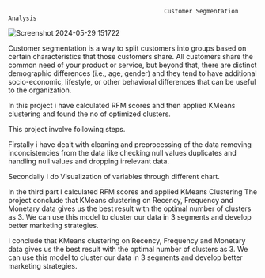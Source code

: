                                                 Customer Segmentation Analysis



                         

![Screenshot 2024-05-29 151722](https://github.com/amitverma2325/Customer_Segmentation/assets/159435374/40d10ef2-b1eb-416d-b17a-ddf60e0b38bb)

                                                

Customer segmentation is a way to split customers into groups based on certain characteristics that those customers share. All customers share the common need of your product or service, but beyond that, there are distinct demographic differences (i.e., age, gender) and they tend to have additional socio-economic, lifestyle, or other behavioral differences that can be useful to the organization.

In this project i have calculated RFM scores and then applied KMeans clustering and found the no of optimized clusters.

This project involve following steps.

Firstally i have dealt with cleaning and preprocessing of the data removing inconcistencies from the data like checking null values duplicates and handling null values and dropping irrelevant data.

Secondally I do Visualization of variables through different chart.

In the third part I calculated RFM scores and applied KMeans Clustering The project conclude that KMeans clustering on Recency, Frequency and Monetary data gives us the best result with the optimal number of clusters as 3. We can use this model to cluster our data in 3 segments and develop better marketing strategies.

I conclude that KMeans clustering on Recency, Frequency and Monetary data gives us the best result with the optimal number of clusters as 3. We can use this model to cluster our data in 3 segments and develop better marketing strategies.

